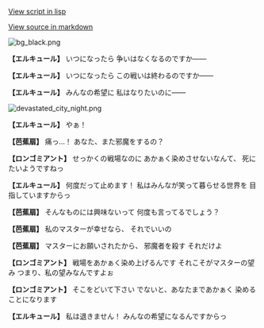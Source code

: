 [View script in lisp](../scripts/110150511.txt)

[View source in markdown](110150511.md)

![bg_black.png](../images/backgrounds/bg_black.png)

**【エルキュール】**
いつになったら
争いはなくなるのですか――

**【エルキュール】**
いつになったら
この戦いは終わるのですか――

**【エルキュール】**
みんなの希望に
私はなりたいのに――

![devastated_city_night.png](../images/backgrounds/devastated_city_night.png)

**【エルキュール】**
やぁ！

**【芭蕉扇】**
痛っ…！
あなた、また邪魔をするの？

**【ロンゴミアント】**
せっかくの戦場なのに
あかぁく染めさせないなんて、
死にたいようですねっ

**【エルキュール】**
何度だって止めます！
私はみんなが笑って暮らせる世界を
目指していますからっ

**【芭蕉扇】**
そんなものには興味ないって
何度も言ってるでしょう？

**【芭蕉扇】**
私のマスターが幸せなら、
それでいいの

**【芭蕉扇】**
マスターにお願いされたから、
邪魔者を殺す
それだけよ

**【ロンゴミアント】**
戦場をあかぁく染め上げるんです
それこそがマスターの望み
つまり、私の望みなんですよぉ

**【ロンゴミアント】**
そこをどいて下さい
でないと、あなたまであかぁく
染めることになります

**【エルキュール】**
私は退きません！
みんなの希望になるんですからっ